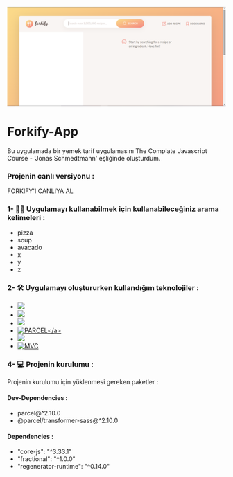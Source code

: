 ![Forkify-App](src/img/Forkify-App.png)
# Forkify-App
Bu uygulamada bir yemek tarif uygulamasını The Complate Javascript Course - 'Jonas Schmedtmann' eşliğinde  oluşturdum.

### Projenin canlı versiyonu :
  FORKIFY'I CANLIYA AL

###  1- 🙋‍♂️ Uygulamayı kullanabilmek için kullanabileceğiniz arama kelimeleri :
* pizza
* soup
* avacado
* x
* y
* z

### 2- 🛠 Uygulamayı oluştururken kullandığım teknolojiler :
* <img src="https://img.shields.io/badge/-JavaScript-black?style=flat&logo=javascript"/>
* <img src="https://img.shields.io/badge/-CSS3-1572B6?style=flat&logo=css3"/>
* <img src="https://img.shields.io/badge/-HTML5-E34F26?style=flat&logo=html5&logoColor=white">
* <a href="https://parceljs.org/">![PARCEL](https://img.shields.io/badge/-PARCEL-orange?style=flat&logo=parcel")</a>
* <a href="https://forkify-api.herokuapp.com/v2"><img src="https://img.shields.io/badge/FORKIFY-API-orange"></a>
* <a href="https://tr.wikipedia.org/wiki/Model-View-Controller">![MVC](https://img.shields.io/badge/-MVC-orange)</a>

### 4- 💻 Projenin kurulumu :
Projenin kurulumu için yüklenmesi gereken paketler :
#### Dev-Dependencies :
* parcel@^2.10.0
* @parcel/transformer-sass@^2.10.0
#### Dependencies :
* "core-js": "^3.33.1"
* "fractional": "^1.0.0"
* "regenerator-runtime": "^0.14.0"
